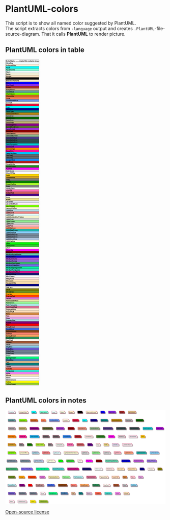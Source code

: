 PlantUML-colors
=================
This script is to show all named color suggested by PlantUML.  
The script extracts colors from `-language` output and creates `.PlantUML`-file-source-diagram. That it calls **PlantUML** to render picture.

PlantUML colors in table
-----
![](plantuml-colors-table.png)


PlantUML colors in notes
-----
![](plantuml-colors-notes.png)


[Open-source license](LICENSE)
